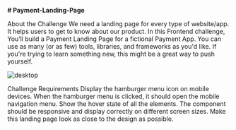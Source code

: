 **# Payment-Landing-Page**

About the Challenge
We need a landing page for every type of website/app. It helps users to get to know about our product. In this Frontend challenge, You’ll build a Payment Landing Page for a fictional Payment App.
You can use as many (or as few) tools, libraries, and frameworks as you'd like. If you're trying to learn something new, this might be a great way to push yourself.


![desktop](https://github.com/mariah16265/Payment-Landing-Page/assets/118097369/8e8f3f79-e86a-4261-96fc-eca186454217)

Challenge Requirements
Display the hamburger menu icon on mobile devices.
When the hamburger menu is clicked, it should open the mobile navigation menu.
Show the hover state of all the elements.
The component should be responsive and display correctly on different screen sizes.
Make this landing page look as close to the design as possible.
